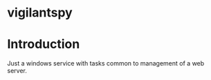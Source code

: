 vigilantspy
===========

# Introduction

Just a windows service with tasks common to management of a web server.